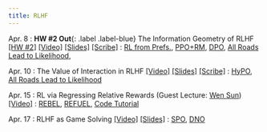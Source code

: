 ```yaml
---
title: RLHF
---
```


Apr. 8
: **HW #2 Out**{: .label .label-blue} The Information Geometry of RLHF [[HW #2]](https://www.overleaf.com/read/jgqmyxbqbztw#0b1a1b) [[Video]](https://youtu.be/qHvB30J5gyo) [[Slides]](/assets/pdfs/lec_apr_8.pdf)  [[Scribe]](/assets/pdfs/scribe_21.pdf)
  : [RL from Prefs.](https://arxiv.org/pdf/1706.03741), [PPO+RM](https://arxiv.org/abs/2009.01325), [DPO](https://arxiv.org/pdf/2305.18290), [All Roads Lead to Likelihood](https://arxiv.org/abs/2503.01067), 

Apr. 10
: The Value of Interaction in RLHF [[Video]](https://youtu.be/ZzFjoH47GIg) [[Slides]](/assets/pdfs/lec_apr_10.pdf) [[Scribe]](/assets/pdfs/scribe_22.pdf)
  : [HyPO](https://arxiv.org/abs/2406.01462), [All Roads Lead to Likelihood](https://arxiv.org/abs/2503.01067)

Apr. 15
: RL via Regressing Relative Rewards (Guest Lecture: [Wen Sun](https://wensun.github.io/)) [[Video]](https://youtu.be/qdkBZJywi_4)
  : [REBEL](https://arxiv.org/abs/2404.16767), [REFUEL](https://arxiv.org/pdf/2410.04612), [Code Tutorial](https://blog.ml.cmu.edu/2025/06/01/rlhf-101-a-technical-tutorial-on-reinforcement-learning-from-human-feedback/)

Apr. 17
: RLHF as Game Solving [[Video]](https://youtu.be/QF6ZQrsihpE) [[Slides]](/assets/pdfs/lec_apr_17.pdf)
  : [SPO](https://gokul.dev/spo/), [DNO](https://arxiv.org/abs/2404.03715)